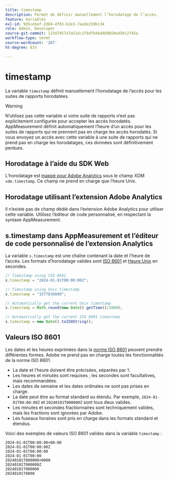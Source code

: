 ```yaml
---
title: timestamp
description: Permet de définir manuellement l’horodatage de l’accès.
feature: Variables
exl-id: 9d5ce5ef-2d84-4f65-b2e3-7aa3e219bc34
role: Admin, Developer
source-git-commit: 12347957a7a51dc1f8dfb46d489b59a450c2745a
workflow-type: tm+mt
source-wordcount: '267'
ht-degree: 81%

---
```


# timestamp

La variable `timestamp` définit manuellement l’horodatage de l’accès pour les suites de rapports horodatées.

>[!WARNING]
>
>N’utilisez pas cette variable si votre suite de rapports n’est pas explicitement configurée pour accepter les accès horodatés. AppMeasurement définit automatiquement l’heure d’un accès pour les suites de rapports qui ne prennent pas en charge les accès horodatés. Si vous envoyez un accès avec cette variable à une suite de rapports qui ne prend pas en charge les horodatages, ces données sont définitivement perdues.

## Horodatage à l’aide du SDK Web

L’horodatage est [mappé pour Adobe Analytics](https://experienceleague.adobe.com/docs/analytics/implementation/aep-edge/xdm-var-mapping.html) sous le champ XDM `xdm.timestamp`. Ce champ ne prend en charge que l’heure Unix.

## Horodatage utilisant l’extension Adobe Analytics

Il n’existe pas de champ dédié dans l’extension Adobe Analytics pour utiliser cette variable. Utilisez l’éditeur de code personnalisé, en respectant la syntaxe AppMeasurement.

## s.timestamp dans AppMeasurement et l’éditeur de code personnalisé de l’extension Analytics

La variable `s.timestamp` est une chaîne contenant la date et l’heure de l’accès. Les formats d’horodatage valides sont [ISO 8601](https://fr.wikipedia.org/wiki/ISO_8601) et [Heure Unix](https://fr.wikipedia.org/wiki/Heure_Unix) en secondes.

```js
// Timestamp using ISO 8601
s.timestamp = "2024-01-01T00:00:00Z";

// Timestamp using Unix timestamp
s.timestamp = "1577836800";

// Automatically get the current Unix timestamp
s.timestamp = Math.round(new Date().getTime()/1000);

// Automatically get the current ISO 8601 timestamp
s.timestamp = new Date().toISOString();
```

## Valeurs ISO 8601

Les dates et les heures exprimées dans la [norme ISO 8601](https://fr.wikipedia.org/wiki/ISO_8601) peuvent prendre différentes formes. Adobe ne prend pas en charge toutes les fonctionnalités de la norme ISO 8601.

* La date et l’heure doivent être précisées, séparées par `T`.
* Les heures et minutes sont requises ; les secondes sont facultatives, mais recommandées.
* Les dates de semaine et les dates ordinales ne sont pas prises en charge.
* La date peut être au format standard ou étendu. Par exemple, `2024-01-01T00:00:00Z` et `20240101T000000Z` sont tous deux valides.
* Les minutes et secondes fractionnaires sont techniquement valides, mais les fractions sont ignorées par Adobe.
* Les fuseaux horaires sont pris en charge dans les formats standard et étendus.

Voici des exemples de valeurs ISO 8601 valides dans la variable `timestamp` :

```text
2024-01-01T00:00:00+00:00
2024-01-01T00:00:00Z
2024-01-01T00:00:00
2024-01-01T00:00
20240101T000000+0000
20240101T000000Z
20240101T000000
20240101T0000
```
